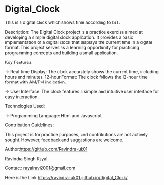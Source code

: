 # Digital_Clock
This is a digital clock which shows time according to IST.

Description:
The Digital Clock project is a practice exercise aimed at developing a simple digital clock application. It provides a basic implementation of a digital clock that displays the current time in a digital format. This project serves as a learning opportunity for practicing programming concepts and building a small application.

Key Features:

-> Real-time Display: The clock accurately shows the current time, including hours and minutes.
12-hour Format: The clock follows the 12-hour time format with AM/PM indication.

-> User Interface: The clock features a simple and intuitive user interface for easy interaction.

Technologies Used:

-> Programming Language: Html and Javascript

Contribution Guidelines:

This project is for practice purposes, and contributions are not actively sought. However, feedback and suggestions are welcome.

Author:https://github.com/Ravindra-uk01

Ravindra Singh Rayal

Contact: rayalravi2001@gmail.com

Here is the Link 
https://ravindra-uk01.github.io/Digital_Clock/
